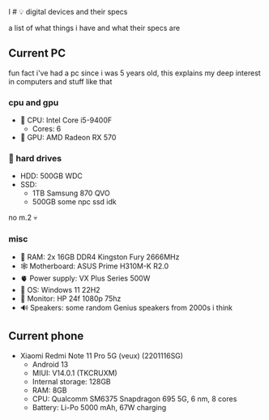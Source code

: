 I # 💡 digital devices and their specs

a list of what things i have and what their specs are

## Current PC

fun fact i've had a pc since i was 5 years old, this explains my deep interest in computers and stuff like that

### cpu and gpu

- 🧠 CPU: Intel Core i5-9400F
  - Cores: 6
- 👀 GPU: AMD Radeon RX 570

### 💭 hard drives

- HDD: 500GB WDC
- SSD:
  - 1TB Samsung 870 QVO
  - 500GB some npc ssd idk

no m.2 💀

### misc

- 🤯 RAM: 2x 16GB DDR4 Kingston Fury 2666MHz
- 🕸️ Motherboard: ASUS Prime H310M-K R2.0
- 🫀 Power supply: VX Plus Series 500W
- 💽 OS: Windows 11 22H2
- 👋 Monitor: HP 24f 1080p 75hz
- 🔊 Speakers: some random Genius speakers from 2000s i think

## Current phone

- Xiaomi Redmi Note 11 Pro 5G (veux) (2201116SG)
  - Android 13
  - MIUI: V14.0.1 (TKCRUXM)
  - Internal storage: 128GB
  - RAM: 8GB
  - CPU: Qualcomm SM6375 Snapdragon 695 5G, 6 nm, 8 cores
  - Battery: Li-Po 5000 mAh, 67W charging

